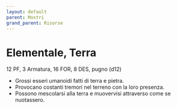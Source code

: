 ```yaml
---
layout: default
parent: Mostri
grand_parent: Risorse
---
```


# Elementale, Terra

12 PF, 3 Armatura, 16 FOR, 8 DES, pugno (d12)

- Grossi esseri umanoidi fatti di terra e pietra.
- Provocano costanti tremori nel terreno con la loro presenza. 
- Possono mescolarsi alla terra e muovervisi attraverso come se nuotassero.